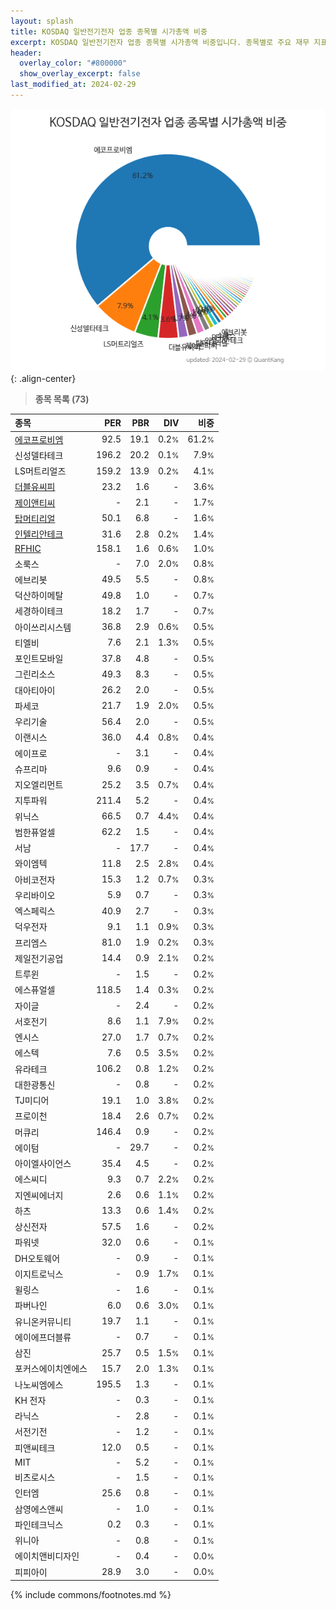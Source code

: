 ```yaml
---
layout: splash
title: KOSDAQ 일반전기전자 업종 종목별 시가총액 비중
excerpt: KOSDAQ 일반전기전자 업종 종목별 시가총액 비중입니다. 종목별로 주요 재무 지표를 함께 표시합니다.
header:
  overlay_color: "#800000"
  show_overlay_excerpt: false
last_modified_at: 2024-02-29
---
```



![KOSDAQ 일반전기전자 업종 종목별 시가총액 비중](/stats/sector/images/kosdaq_업종_일반전기전자_종목.png){: .align-center}


> **종목 목록 (73)**<a id="list"></a>

| **종목** | **PER** | **PBR** | **DIV** | **비중** |
| :------- | ------: | ------: | ------: | -------: |
| [에코프로비엠](/247540/) | 92.5 | 19.1 | 0.2<small>%</small> | 61.2<small>%</small> |
| 신성델타테크 | 196.2 | 20.2 | 0.1<small>%</small> | 7.9<small>%</small> |
| LS머트리얼즈 | 159.2 | 13.9 | 0.2<small>%</small> | 4.1<small>%</small> |
| [더블유씨피](/393890/) | 23.2 | 1.6 | - | 3.6<small>%</small> |
| [제이앤티씨](/204270/) | - | 2.1 | - | 1.7<small>%</small> |
| [탑머티리얼](/360070/) | 50.1 | 6.8 | - | 1.6<small>%</small> |
| [인텔리안테크](/189300/) | 31.6 | 2.8 | 0.2<small>%</small> | 1.4<small>%</small> |
| [RFHIC](/218410/) | 158.1 | 1.6 | 0.6<small>%</small> | 1.0<small>%</small> |
| 소룩스 | - | 7.0 | 2.0<small>%</small> | 0.8<small>%</small> |
| 에브리봇 | 49.5 | 5.5 | - | 0.8<small>%</small> |
| 덕산하이메탈 | 49.8 | 1.0 | - | 0.7<small>%</small> |
| 세경하이테크 | 18.2 | 1.7 | - | 0.7<small>%</small> |
| 아이쓰리시스템 | 36.8 | 2.9 | 0.6<small>%</small> | 0.5<small>%</small> |
| 티엘비 | 7.6 | 2.1 | 1.3<small>%</small> | 0.5<small>%</small> |
| 포인트모바일 | 37.8 | 4.8 | - | 0.5<small>%</small> |
| 그린리소스 | 49.3 | 8.3 | - | 0.5<small>%</small> |
| 대아티아이 | 26.2 | 2.0 | - | 0.5<small>%</small> |
| 파세코 | 21.7 | 1.9 | 2.0<small>%</small> | 0.5<small>%</small> |
| 우리기술 | 56.4 | 2.0 | - | 0.5<small>%</small> |
| 이랜시스 | 36.0 | 4.4 | 0.8<small>%</small> | 0.4<small>%</small> |
| 에이프로 | - | 3.1 | - | 0.4<small>%</small> |
| 슈프리마 | 9.6 | 0.9 | - | 0.4<small>%</small> |
| 지오엘리먼트 | 25.2 | 3.5 | 0.7<small>%</small> | 0.4<small>%</small> |
| 지투파워 | 211.4 | 5.2 | - | 0.4<small>%</small> |
| 위닉스 | 66.5 | 0.7 | 4.4<small>%</small> | 0.4<small>%</small> |
| 범한퓨얼셀 | 62.2 | 1.5 | - | 0.4<small>%</small> |
| 서남 | - | 17.7 | - | 0.4<small>%</small> |
| 와이엠텍 | 11.8 | 2.5 | 2.8<small>%</small> | 0.4<small>%</small> |
| 아비코전자 | 15.3 | 1.2 | 0.7<small>%</small> | 0.3<small>%</small> |
| 우리바이오 | 5.9 | 0.7 | - | 0.3<small>%</small> |
| 엑스페릭스 | 40.9 | 2.7 | - | 0.3<small>%</small> |
| 덕우전자 | 9.1 | 1.1 | 0.9<small>%</small> | 0.3<small>%</small> |
| 프리엠스 | 81.0 | 1.9 | 0.2<small>%</small> | 0.3<small>%</small> |
| 제일전기공업 | 14.4 | 0.9 | 2.1<small>%</small> | 0.2<small>%</small> |
| 트루윈 | - | 1.5 | - | 0.2<small>%</small> |
| 에스퓨얼셀 | 118.5 | 1.4 | 0.3<small>%</small> | 0.2<small>%</small> |
| 자이글 | - | 2.4 | - | 0.2<small>%</small> |
| 서호전기 | 8.6 | 1.1 | 7.9<small>%</small> | 0.2<small>%</small> |
| 엔시스 | 27.0 | 1.7 | 0.7<small>%</small> | 0.2<small>%</small> |
| 에스텍 | 7.6 | 0.5 | 3.5<small>%</small> | 0.2<small>%</small> |
| 유라테크 | 106.2 | 0.8 | 1.2<small>%</small> | 0.2<small>%</small> |
| 대한광통신 | - | 0.8 | - | 0.2<small>%</small> |
| TJ미디어 | 19.1 | 1.0 | 3.8<small>%</small> | 0.2<small>%</small> |
| 프로이천 | 18.4 | 2.6 | 0.7<small>%</small> | 0.2<small>%</small> |
| 머큐리 | 146.4 | 0.9 | - | 0.2<small>%</small> |
| 에이텀 | - | 29.7 | - | 0.2<small>%</small> |
| 아이엘사이언스 | 35.4 | 4.5 | - | 0.2<small>%</small> |
| 에스씨디 | 9.3 | 0.7 | 2.2<small>%</small> | 0.2<small>%</small> |
| 지엔씨에너지 | 2.6 | 0.6 | 1.1<small>%</small> | 0.2<small>%</small> |
| 하츠 | 13.3 | 0.6 | 1.4<small>%</small> | 0.2<small>%</small> |
| 상신전자 | 57.5 | 1.6 | - | 0.2<small>%</small> |
| 파워넷 | 32.0 | 0.6 | - | 0.1<small>%</small> |
| DH오토웨어 | - | 0.9 | - | 0.1<small>%</small> |
| 이지트로닉스 | - | 0.9 | 1.7<small>%</small> | 0.1<small>%</small> |
| 윌링스 | - | 1.6 | - | 0.1<small>%</small> |
| 파버나인 | 6.0 | 0.6 | 3.0<small>%</small> | 0.1<small>%</small> |
| 유니온커뮤니티 | 19.7 | 1.1 | - | 0.1<small>%</small> |
| 에이에프더블류 | - | 0.7 | - | 0.1<small>%</small> |
| 삼진 | 25.7 | 0.5 | 1.5<small>%</small> | 0.1<small>%</small> |
| 포커스에이치엔에스 | 15.7 | 2.0 | 1.3<small>%</small> | 0.1<small>%</small> |
| 나노씨엠에스 | 195.5 | 1.3 | - | 0.1<small>%</small> |
| KH 전자 | - | 0.3 | - | 0.1<small>%</small> |
| 라닉스 | - | 2.8 | - | 0.1<small>%</small> |
| 서전기전 | - | 1.2 | - | 0.1<small>%</small> |
| 피앤씨테크 | 12.0 | 0.5 | - | 0.1<small>%</small> |
| MIT | - | 5.2 | - | 0.1<small>%</small> |
| 비츠로시스 | - | 1.5 | - | 0.1<small>%</small> |
| 인터엠 | 25.6 | 0.8 | - | 0.1<small>%</small> |
| 삼영에스앤씨 | - | 1.0 | - | 0.1<small>%</small> |
| 파인테크닉스 | 0.2 | 0.3 | - | 0.1<small>%</small> |
| 위니아 | - | 0.8 | - | 0.1<small>%</small> |
| 에이치앤비디자인 | - | 0.4 | - | 0.0<small>%</small> |
| 피피아이 | 28.9 | 3.0 | - | 0.0<small>%</small> |

{% include commons/footnotes.md %}